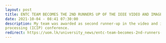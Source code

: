 ```yaml
---
layout: post
title: ENTC TEAM BECOMES THE 2ND RUNNERS UP OF THE IEEE VIDEO AND IMAGE PROCESSING CUP 2021
date: 2021-10-04 - 08:41 07:30:00
description: My team was awarded as second runner-up in the video and image processing cup (2021) at IEEE international conference on image
processing (ICIP) conference.
redirect: https://uom.lk/university_news/entc-team-becomes-2nd-runners-ieee-video-and-image-processing-cup-2021
---
```

